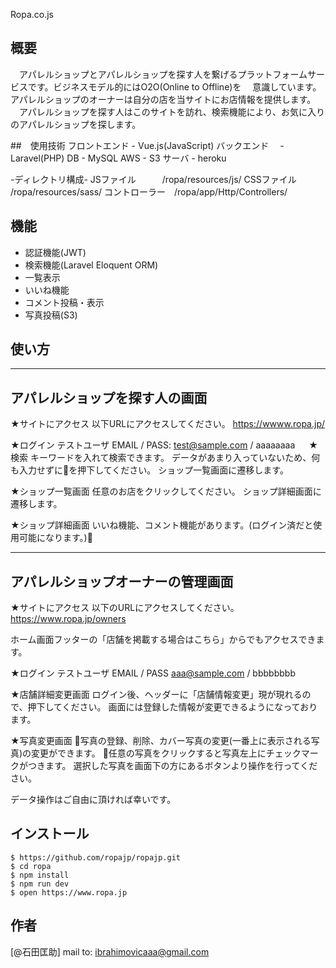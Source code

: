 Ropa.co.js
 
## 概要
　アパレルショップとアパレルショップを探す人を繋げるプラットフォームサービスです。ビジネスモデル的にはO2O(Online to Offline)を
　意識しています。アパレルショップのオーナーは自分の店を当サイトにお店情報を提供します。
　アパレルショップを探す人はこのサイトを訪れ、検索機能により、お気に入りのアパレルショップを探します。


##　使用技術
 フロントエンド - Vue.js(JavaScript)
 バックエンド　 - Laravel(PHP)
 DB           - MySQL
 AWS          - S3
 サーバ        - heroku
 
 -ディレクトリ構成-
 JSファイル　　　/ropa/resources/js/
 CSSファイル　　 /ropa/resources/sass/
 コントローラー　/ropa/app/Http/Controllers/

## 機能
- 認証機能(JWT) 
- 検索機能(Laravel Eloquent ORM)
- 一覧表示
- いいね機能
- コメント投稿・表示
- 写真投稿(S3)


## 使い方

-----------------------------
 アパレルショップを探す人の画面
-----------------------------
 ★サイトにアクセス
 以下URLにアクセスしてください。
 https://wwww.ropa.jp/

 ★ログイン
 テストユーザ
 EMAIL / PASS: test@sample.com / aaaaaaaa
　
 ★検索
 キーワードを入れて検索できます。
 データがあまり入っていないため、何も入力せずに🔎を押下してください。
 ショップ一覧画面に遷移します。
 
 ★ショップ一覧画面
 任意のお店をクリックしてください。
 ショップ詳細画面に遷移します。

 ★ショップ詳細画面
 いいね機能、コメント機能があります。(ログイン済だと使用可能になります。)

-----------------------------
 アパレルショップオーナーの管理画面 
-----------------------------
 ★サイトにアクセス
 以下のURLにアクセスしてください。
 https://www.ropa.jp/owners

 ホーム画面フッターの「店舗を掲載する場合はこちら」からでもアクセスできます。

 ★ログイン
 テストユーザ
 EMAIL / PASS aaa@sample.com / bbbbbbbb

 ★店舗詳細変更画面
 ログイン後、ヘッダーに「店舗情報変更」現が現れるので、押下してください。
 画面には登録した情報が変更できるようになっております。

 ★写真変更画面
 写真の登録、削除、カバー写真の変更(一番上に表示される写真)の変更ができます。
 任意の写真をクリックすると写真左上にチェックマークがつきます。
 選択した写真を画面下の方にあるボタンより操作を行ってください。

 データ操作はご自由に頂ければ幸いです。
 

## インストール
 
```
$ https://github.com/ropajp/ropajp.git
$ cd ropa
$ npm install
$ npm run dev
$ open https://www.ropa.jp
```
 
## 作者
 
[@石田匡助]
mail to: ibrahimovicaaa@gmail.com
 
